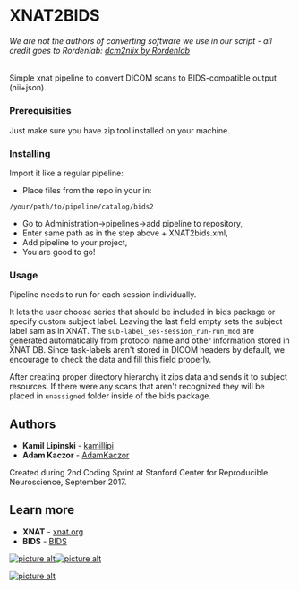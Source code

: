 # XNAT2BIDS
###### We are not the authors of converting software we use in our script - all credit goes to Rordenlab: [dcm2niix by Rordenlab](https://github.com/rordenlab/dcm2niix)

Simple xnat pipeline to convert DICOM scans to BIDS-compatible output (nii+json). 


### Prerequisities

Just make sure you have zip tool installed on your machine.

### Installing

Import it like a regular pipeline:

* Place files from the repo in your in:

```
/your/path/to/pipeline/catalog/bids2
```

* Go to Administration->pipelines->add pipeline to repository,
* Enter same path as in the step above + XNAT2bids.xml,
* Add pipeline to your project,
* You are good to go!

### Usage

Pipeline needs to run for each session individually.

It lets the user choose series that should be included in bids package or specify custom subject label. Leaving the last field empty sets the subject label sam as in XNAT. The `sub-label_ses-session_run-run_mod` are generated automatically from protocol name and other information stored in XNAT DB. Since task-labels aren't stored in DICOM headers by default, we encourage to check the data and fill this field properly.

After creating proper directory hierarchy it zips data and sends it to subject resources. If there were any scans that aren't recognized they will be placed in `unassigned` folder inside of the bids package.

## Authors

* **Kamil Lipinski** - [kamillipi](https://github.com/kamillipi)
* **Adam Kaczor** - [AdamKaczor](https://github.com/AdamKaczor)

Created during 2nd Coding Sprint at Stanford Center for Reproducible Neuroscience, September 2017.

## Learn more
* **XNAT** - [xnat.org](https://xnat.org)
* **BIDS** - [BIDS](http://bids.neuroimaging.io/)

[![picture alt](http://www.ire.pw.edu.pl/mambo/templates/akoautumnfog/images/logo-top-left.png "Institute of Radioelectronics an Multimedia Technology")![picture alt](http://www.ire.pw.edu.pl/mambo/templates/akoautumnfog/images/logo-top-right-en.png "Institute of Radioelectronics an Multimedia Technology")](http://www.ire.pw.edu.pl/)

[![picture alt](http://ibib.waw.pl/images/ibib/admin_files/logo_ibib/logo_ibib_01_EN.png "Institute of Biocybernetics and Biomedical Engineering")](http://ibib.waw.pl)




